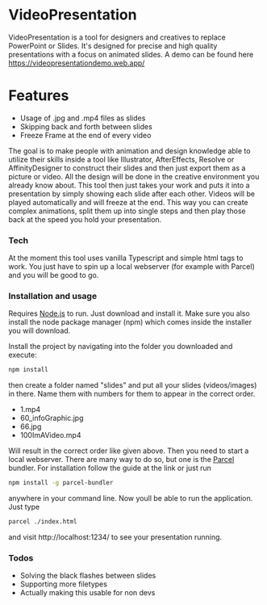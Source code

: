 # VideoPresentation


VideoPresentation is a tool for designers and creatives to replace PowerPoint or Slides. It's designed for precise and high quality presentations with a focus on animated slides.
A demo can be found here https://videopresentationdemo.web.app/
# Features
  - Usage of .jpg and .mp4 files as slides
  - Skipping back and forth between slides
  - Freeze Frame at the end of every video

The goal is to make people with animation and design knowledge able to utilize their skills inside a tool like Illustrator, AfterEffects, Resolve or AffinityDesigner to construct their slides and then just export them as a picture or video. All the design will be done in the creative environment you already know about. This tool then just takes your work and puts it into a presentation by simply showing each slide after each other. Videos will be played automatically and will freeze at the end. This way you can create complex animations, split them up into single steps and then play those back at the speed you hold your presentation.

### Tech

At the moment this tool uses vanilla Typescript and simple html tags to work. You just have to spin up a local webserver (for example with Parcel) and you will be good to go.

### Installation and usage
Requires [Node.js](https://nodejs.org/) to run. Just download and install it. Make sure you also install the node package manager (npm) which comes inside the installer you will download.

Install the project by navigating into the folder you downloaded and execute:
```sh
npm install
```
then create a folder named "slides" and put all your slides (videos/images) in there. Name them with numbers for them to appear in the correct order.
  - 1.mp4
  - 60_infoGraphic.jpg
  - 66.jpg
  - 100ImAVideo.mp4

Will result in the correct order like given above.
Then you need to start a local webserver. There are many way to do so, but one is the [Parcel](https://parceljs.org/getting_started.html) bundler.
For installation follow the guide at the link or just run 
```sh
npm install -g parcel-bundler
```
anywhere in your command line.
Now youll be able to run the application. Just type
```sh
parcel ./index.html
```
and visit http://localhost:1234/ to see your presentation running.

### Todos
 - Solving the black flashes between slides
 - Supporting more filetypes
 - Actually making this usable for non devs
